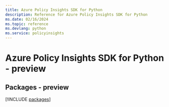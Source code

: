 ```yaml
---
title: Azure Policy Insights SDK for Python
description: Reference for Azure Policy Insights SDK for Python
ms.date: 02/16/2024
ms.topic: reference
ms.devlang: python
ms.service: policyinsights
---
```

# Azure Policy Insights SDK for Python - preview
## Packages - preview
[!INCLUDE [packages](policy-insights-index.md)]